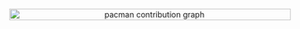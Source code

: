 <div align="center" style="position: relative; width: 100%;">
  <!-- Real contribution chart (GitHub renders this automatically) -->
  <img 
    src="https://ghchart.rshah.org/alexkin15" 
    alt="GitHub Contribution Chart"
    style="visibility: hidden; width: 100%;"
  />

  <!-- Pac-Man overlay -->
  <picture style="position: absolute; top: 25; left: 0; width: 100%;">
    <source media="(prefers-color-scheme: dark)" srcset="https://raw.githubusercontent.com/alexkin15/alexkin15/output/pacman-contribution-graph-dark.svg">
    <source media="(prefers-color-scheme: light)" srcset="https://raw.githubusercontent.com/alexkin15/alexkin15/output/pacman-contribution-graph.svg">
    <img 
      alt="pacman contribution graph" 
      src="https://raw.githubusercontent.com/USERNAME/USERNAME/output/pacman-contribution-graph.svg" 
      style="width: 100%;"
    />
  </picture>
</div>
